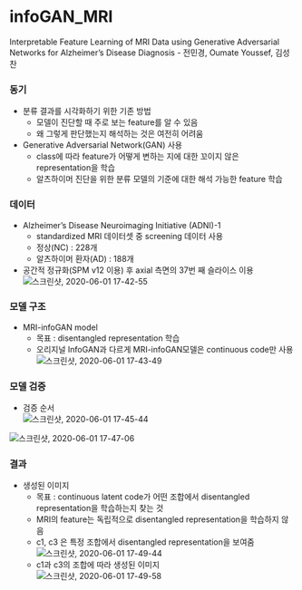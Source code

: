 # infoGAN_MRI
Interpretable Feature Learning of MRI Data using Generative Adversarial Networks for Alzheimer’s Disease Diagnosis - 전민경, Oumate Youssef, 김성찬

### 동기
* 분류 결과를 시각화하기 위한 기존 방법
  - 모델이 진단할 때 주로 보는 feature를 알 수 있음
  - 왜 그렇게 판단했는지 해석하는 것은 여전히 어려움
* Generative Adversarial Network(GAN) 사용
  - class에 따라 feature가 어떻게 변하는 지에 대한 꼬이지 않은 representation을 학습
  - 알츠하이머 진단을 위한 분류 모델의 기준에 대한 해석 가능한 feature 학습
  

### 데이터 
* Alzheimer’s Disease Neuroimaging Initiative (ADNI)-1
  - standardized MRI 데이터셋 중 screening 데이터 사용
  - 정상(NC) : 228개
  - 알츠하이머 환자(AD) : 188개
* 공간적 정규화(SPM v12 이용) 후 axial 측면의 37번 째 슬라이스 이용
![스크린샷, 2020-06-01 17-42-55](https://user-images.githubusercontent.com/25657945/83391996-5a158780-a42f-11ea-88c8-0aca0084c818.png)

### 모델 구조 
* MRI-infoGAN model
  - 목표 : disentangled representation 학습
  - 오리지널 InfoGAN과 다르게 MRI-infoGAN모델은 continuous code만 사용
![스크린샷, 2020-06-01 17-43-49](https://user-images.githubusercontent.com/25657945/83392072-787b8300-a42f-11ea-9526-360a2a859ed0.png)


### 모델 검증
* 검증 순서   
![스크린샷, 2020-06-01 17-45-44](https://user-images.githubusercontent.com/25657945/83392271-c6908680-a42f-11ea-88ce-b2c1d25c064b.png)

     
![스크린샷, 2020-06-01 17-47-06](https://user-images.githubusercontent.com/25657945/83392358-ee7fea00-a42f-11ea-90c3-64e89a9a9817.png)


### 결과
* 생성된 이미지
  - 목표 : continuous latent code가 어떤 조합에서 disentangled representation을 학습하는지 찾는 것
  - MRI의 feature는 독립적으로 disentangled representation을 학습하지 않음
  - c1, c3 은 특정 조합에서 disentangled representation을 보여줌   
![스크린샷, 2020-06-01 17-49-44](https://user-images.githubusercontent.com/25657945/83393508-de690a00-a431-11ea-94bf-06d13e4e53a5.png)
  - c1과 c3의 조합에 따라 생성된 이미지   
  ![스크린샷, 2020-06-01 17-49-58](https://user-images.githubusercontent.com/25657945/83393511-df9a3700-a431-11ea-8ef2-7114f4646a34.png)
